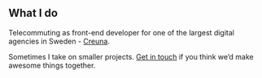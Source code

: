 ## What I do

Telecommuting as front-end developer for one of the largest digital agencies in Sweden - [Creuna](https://www.creuna.se).

Sometimes I take on smaller projects. [Get in touch](http://oskarnordgren.se/#contact) if you think we’d make awesome things together.